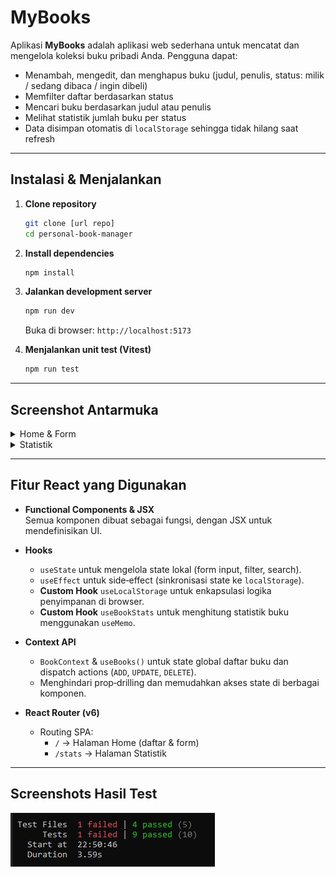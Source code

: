 # MyBooks

Aplikasi **MyBooks** adalah aplikasi web sederhana untuk mencatat dan mengelola koleksi buku pribadi Anda. Pengguna dapat:

- Menambah, mengedit, dan menghapus buku (judul, penulis, status: milik / sedang dibaca / ingin dibeli)  
- Memfilter daftar berdasarkan status  
- Mencari buku berdasarkan judul atau penulis  
- Melihat statistik jumlah buku per status  
- Data disimpan otomatis di `localStorage` sehingga tidak hilang saat refresh  

---

##  Instalasi & Menjalankan

1. **Clone repository**  
   ```bash
   git clone [url repo]
   cd personal-book-manager
   ```

2. **Install dependencies**  
   ```bash
   npm install
   ```

3. **Jalankan development server**  
   ```bash
   npm run dev
   ```  
   Buka di browser: `http://localhost:5173`

4. **Menjalankan unit test (Vitest)**  
   ```bash
   npm run test
   ```

---

##  Screenshot Antarmuka

<details>
<summary> Home & Form</summary>

![Home & Form](./screenshots/home-form.jpeg)  
*Menambah buku baru, mencari & memfilter daftar.*
</details>

<details>
<summary> Statistik</summary>

![Statistik](./screenshots/stats.jpeg)  
*Halaman Statistik jumlah buku per status.*
</details>

---

##  Fitur React yang Digunakan

- **Functional Components & JSX**  
  Semua komponen dibuat sebagai fungsi, dengan JSX untuk mendefinisikan UI.

- **Hooks**  
  - `useState` untuk mengelola state lokal (form input, filter, search).  
  - `useEffect` untuk side‑effect (sinkronisasi state ke `localStorage`).  
  - **Custom Hook** `useLocalStorage` untuk enkapsulasi logika penyimpanan di browser.  
  - **Custom Hook** `useBookStats` untuk menghitung statistik buku menggunakan `useMemo`.

- **Context API**  
  - `BookContext` & `useBooks()` untuk state global daftar buku dan dispatch actions (`ADD`, `UPDATE`, `DELETE`).
  - Menghindari prop‑drilling dan memudahkan akses state di berbagai komponen.

- **React Router (v6)**  
  - Routing SPA:  
    - `/` → Halaman Home (daftar & form)  
    - `/stats` → Halaman Statistik  

---

##  Screenshots Hasil Test

![Vitest – Semua Test](./screenshots/tests.jpeg)  


